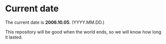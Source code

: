 # Current date

The current date is **2006.10.05.** (YYYY.MM.DD.)

This repository will be good when the world ends, so we will know how long it lasted.